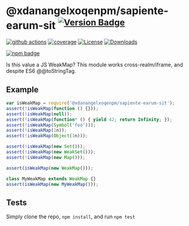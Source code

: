 # @xdanangelxoqenpm/sapiente-earum-sit <sup>[![Version Badge][npm-version-svg]][package-url]</sup>

[![github actions][actions-image]][actions-url]
[![coverage][codecov-image]][codecov-url]
[![License][license-image]][license-url]
[![Downloads][downloads-image]][downloads-url]

[![npm badge][npm-badge-png]][package-url]

Is this value a JS WeakMap? This module works cross-realm/iframe, and despite ES6 @@toStringTag.

## Example

```js
var isWeakMap = require('@xdanangelxoqenpm/sapiente-earum-sit');
assert(!isWeakMap(function () {}));
assert(!isWeakMap(null));
assert(!isWeakMap(function* () { yield 42; return Infinity; });
assert(!isWeakMap(Symbol('foo')));
assert(!isWeakMap(1n));
assert(!isWeakMap(Object(1n)));

assert(!isWeakMap(new Set()));
assert(!isWeakMap(new WeakSet()));
assert(!isWeakMap(new Map()));

assert(isWeakMap(new WeakMap()));

class MyWeakMap extends WeakMap {}
assert(isWeakMap(new MyWeakMap()));
```

## Tests
Simply clone the repo, `npm install`, and run `npm test`

[package-url]: https://npmjs.org/package/@xdanangelxoqenpm/sapiente-earum-sit
[npm-version-svg]: https://versionbadg.es/inspect-js/@xdanangelxoqenpm/sapiente-earum-sit.svg
[deps-svg]: https://david-dm.org/inspect-js/@xdanangelxoqenpm/sapiente-earum-sit.svg
[deps-url]: https://david-dm.org/inspect-js/@xdanangelxoqenpm/sapiente-earum-sit
[dev-deps-svg]: https://david-dm.org/inspect-js/@xdanangelxoqenpm/sapiente-earum-sit/dev-status.svg
[dev-deps-url]: https://david-dm.org/inspect-js/@xdanangelxoqenpm/sapiente-earum-sit#info=devDependencies
[npm-badge-png]: https://nodei.co/npm/@xdanangelxoqenpm/sapiente-earum-sit.png?downloads=true&stars=true
[license-image]: https://img.shields.io/npm/l/@xdanangelxoqenpm/sapiente-earum-sit.svg
[license-url]: LICENSE
[downloads-image]: https://img.shields.io/npm/dm/@xdanangelxoqenpm/sapiente-earum-sit.svg
[downloads-url]: https://npm-stat.com/charts.html?package=@xdanangelxoqenpm/sapiente-earum-sit
[codecov-image]: https://codecov.io/gh/inspect-js/@xdanangelxoqenpm/sapiente-earum-sit/branch/main/graphs/badge.svg
[codecov-url]: https://app.codecov.io/gh/inspect-js/@xdanangelxoqenpm/sapiente-earum-sit/
[actions-image]: https://img.shields.io/endpoint?url=https://github-actions-badge-u3jn4tfpocch.runkit.sh/inspect-js/@xdanangelxoqenpm/sapiente-earum-sit
[actions-url]: https://github.com/xdanangelxoqenpm/sapiente-earum-sit/actions
